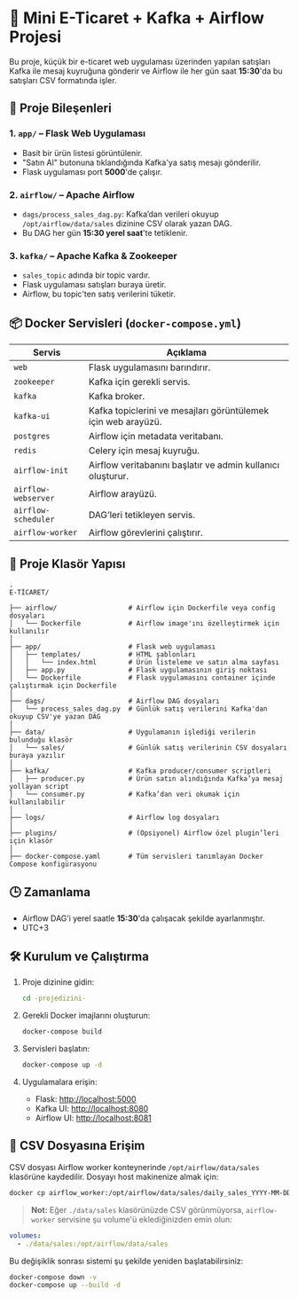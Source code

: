 
# 💼 Mini E-Ticaret + Kafka + Airflow Projesi

Bu proje, küçük bir e-ticaret web uygulaması üzerinden yapılan satışları Kafka ile mesaj kuyruğuna gönderir ve Airflow ile her gün saat **15:30**'da bu satışları CSV formatında işler.

## 🔧 Proje Bileşenleri

### 1. `app/` – Flask Web Uygulaması

- Basit bir ürün listesi görüntülenir.
- "Satın Al" butonuna tıklandığında Kafka'ya satış mesajı gönderilir.
- Flask uygulaması port **5000**'de çalışır.

### 2. `airflow/` – Apache Airflow

- `dags/process_sales_dag.py`: Kafka’dan verileri okuyup `/opt/airflow/data/sales` dizinine CSV olarak yazan DAG.
- Bu DAG her gün **15:30 yerel saat**'te tetiklenir.

### 3. `kafka/` – Apache Kafka & Zookeeper

- `sales_topic` adında bir topic vardır.
- Flask uygulaması satışları buraya üretir.
- Airflow, bu topic'ten satış verilerini tüketir.

## 📦 Docker Servisleri (`docker-compose.yml`)

| Servis              | Açıklama                                                         |
|---------------------|------------------------------------------------------------------|
| `web`               | Flask uygulamasını barındırır.                                   |
| `zookeeper`         | Kafka için gerekli servis.                                       |
| `kafka`             | Kafka broker.                                                    |
| `kafka-ui`          | Kafka topiclerini ve mesajları görüntülemek için web arayüzü.    |
| `postgres`          | Airflow için metadata veritabanı.                                |
| `redis`             | Celery için mesaj kuyruğu.                                       |
| `airflow-init`      | Airflow veritabanını başlatır ve admin kullanıcı oluşturur.      |
| `airflow-webserver` | Airflow arayüzü.                                                 |
| `airflow-scheduler` | DAG’leri tetikleyen servis.                                      |
| `airflow-worker`    | Airflow görevlerini çalıştırır.                                  |

## 📁 Proje Klasör Yapısı

```
.
E-TİCARET/

├── airflow/                  # Airflow için Dockerfile veya config dosyaları
│   └── Dockerfile            # Airflow image'ını özelleştirmek için kullanılır
│
├── app/                      # Flask web uygulaması
│   ├── templates/            # HTML şablonları
│   │   └── index.html        # Ürün listeleme ve satın alma sayfası
│   ├── app.py                # Flask uygulamasının giriş noktası
│   └── Dockerfile            # Flask uygulamasını container içinde çalıştırmak için Dockerfile
│
├── dags/                     # Airflow DAG dosyaları
│   └── process_sales_dag.py  # Günlük satış verilerini Kafka'dan okuyup CSV'ye yazan DAG
│
├── data/                     # Uygulamanın işlediği verilerin bulunduğu klasör
│   └── sales/                # Günlük satış verilerinin CSV dosyaları buraya yazılır
│
├── kafka/                    # Kafka producer/consumer scriptleri
│   ├── producer.py           # Ürün satın alındığında Kafka’ya mesaj yollayan script
│   └── consumer.py           # Kafka’dan veri okumak için kullanılabilir
│
├── logs/                     # Airflow log dosyaları
│
├── plugins/                  # (Opsiyonel) Airflow özel plugin’leri için klasör
│
├── docker-compose.yaml       # Tüm servisleri tanımlayan Docker Compose konfigürasyonu

```

## 🕒 Zamanlama

- Airflow DAG’i yerel saatle **15:30**'da çalışacak şekilde ayarlanmıştır.
- UTC+3

## 🛠️ Kurulum ve Çalıştırma

1. Proje dizinine gidin:
   ```bash
   cd -projedizini-
   ```

2. Gerekli Docker imajlarını oluşturun:
   ```bash
   docker-compose build
   ```

3. Servisleri başlatın:
   ```bash
   docker-compose up -d
   ```

4. Uygulamalara erişin:

   - Flask: [http://localhost:5000](http://localhost:5000)  
   - Kafka UI: [http://localhost:8080](http://localhost:8080)  
   - Airflow UI: [http://localhost:8081](http://localhost:8081)  

## 📄 CSV Dosyasına Erişim

CSV dosyası Airflow worker konteynerinde `/opt/airflow/data/sales` klasörüne kaydedilir. Dosyayı host makinenize almak için:

```bash
docker cp airflow_worker:/opt/airflow/data/sales/daily_sales_YYYY-MM-DD.csv ./data/sales/
```

> **Not:** Eğer `./data/sales` klasörünüzde CSV görünmüyorsa, `airflow-worker` servisine şu volume'ü eklediğinizden emin olun:

```yaml
volumes:
  - ./data/sales:/opt/airflow/data/sales
```

Bu değişiklik sonrası sistemi şu şekilde yeniden başlatabilirsiniz:

```bash
docker-compose down -v
docker-compose up --build -d
```
